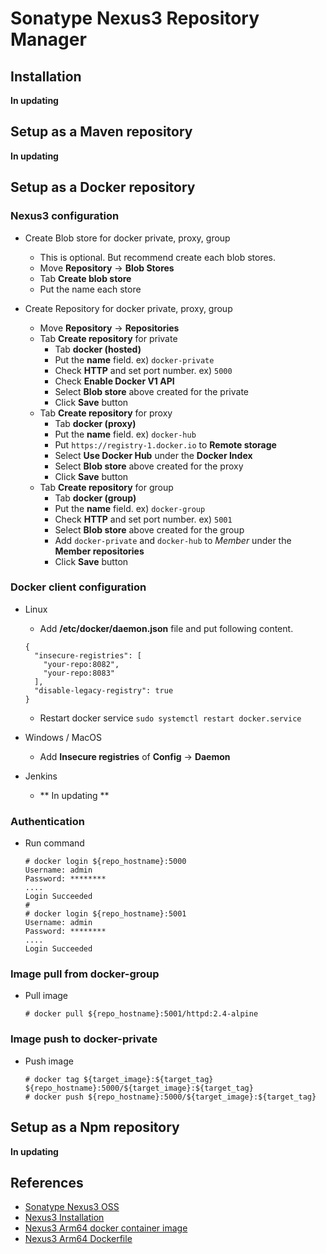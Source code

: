 # Sonatype Nexus3 Repository Manager 

## Installation

**In updating**

## Setup as a Maven repository

**In updating**

## Setup as a Docker repository

### Nexus3 configuration

- Create Blob store for docker private, proxy, group
  - This is optional. But recommend create each blob stores.
  - Move **Repository** -> **Blob Stores**
  - Tab **Create blob store**
  - Put the name each store

- Create Repository for docker private, proxy, group
  - Move **Repository** -> **Repositories**
  - Tab **Create repository** for private
    - Tab **docker (hosted)**
    - Put the **name** field. ex) `docker-private`
    - Check **HTTP** and set port number. ex) `5000`
    - Check **Enable Docker V1 API**
    - Select **Blob store** above created for the private
    - Click **Save** button
  - Tab **Create repository** for proxy
    - Tab **docker (proxy)**
    - Put the **name** field. ex) `docker-hub`
    - Put `https://registry-1.docker.io` to **Remote storage**
    - Select **Use Docker Hub** under the **Docker Index**
    - Select **Blob store** above created for the proxy
    - Click **Save** button
  - Tab **Create repository** for group
    - Tab **docker (group)**
    - Put the **name** field. ex) `docker-group`
    - Check **HTTP** and set port number. ex) `5001`
    - Select **Blob store** above created for the group
    - Add `docker-private` and `docker-hub` to *Member* under the **Member repositories**
    - Click **Save** button

### Docker client configuration

- Linux
  - Add **/etc/docker/daemon.json** file and put following content.
  ```
  {
    "insecure-registries": [
      "your-repo:8082",
      "your-repo:8083"
    ],
    "disable-legacy-registry": true
  }
  ```
  - Restart docker service `sudo systemctl restart docker.service`

- Windows / MacOS
  - Add **Insecure registries** of **Config** -> **Daemon**

- Jenkins
  - ** In updating **


### Authentication

- Run command 
  ```
  # docker login ${repo_hostname}:5000
  Username: admin
  Password: ********
  ....
  Login Succeeded
  #
  # docker login ${repo_hostname}:5001
  Username: admin
  Password: ********
  ....
  Login Succeeded
  ```

### Image pull from docker-group

- Pull image
  ```
  # docker pull ${repo_hostname}:5001/httpd:2.4-alpine
  ```

### Image push to docker-private
- Push image
  ```
  # docker tag ${target_image}:${target_tag} ${repo_hostname}:5000/${target_image}:${target_tag}
  # docker push ${repo_hostname}:5000/${target_image}:${target_tag}
  ```

## Setup as a Npm repository

**In updating**

## References
- [Sonatype Nexus3 OSS](https://www.sonatype.com/nexus/repository-oss)
- [Nexus3 Installation](https://www.fosslinux.com/27838/installing-sonatype-nexus-repository-oss-on-centos-7.htm)
- [Nexus3 Arm64 docker container image](https://hub.docker.com/r/klo2k/nexus3)
- [Nexus3 Arm64 Dockerfile](https://github.com/klo2k/nexus3-docker)
